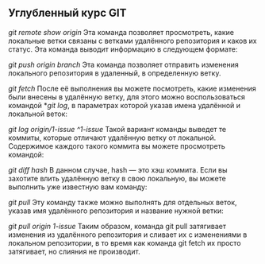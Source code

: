 ## Углубленный курс GIT

*git remote show origin*
Эта команда позволяет просмотреть, какие локальные ветки связаны с ветками удалённого репозитория и каков их статус. Эта команда выводит информацию в следующем формате:

*git push origin branch* 
Эта команда позволяет отправить изменения локального репозитория в удаленный, в определенную ветку.

*git fetch*
После её выполнения вы можете посмотреть, какие изменения были
внесены в удалённую ветку, для этого можно воспользоваться командой **git log*, в параметрах которой указав имена удалённой и локальной веток:

*git log origin/1-issue ^1-issue*
Такой вариант команды выведет те коммиты, которые отличают удалённую ветку от локальной. Содержимое каждого такого коммита вы можете просмотреть командой:

*git diff hash*
В данном случае, hash — это хэш коммита. Если вы захотите влить
удалённую ветку в свою локальную, вы можете выполнить уже известную вам команду:

*git pull*
Эту команду также можно выполнять для отдельных веток, указав имя удалённого репозитория и название нужной ветки:

*git pull origin 1-issue*
Таким образом, команда git pull затягивает изменения из удалённого репозитория и сливает их с изменениями в локальном репозитории, в то время как команда git fetch их просто затягивает, но слияния не производит.